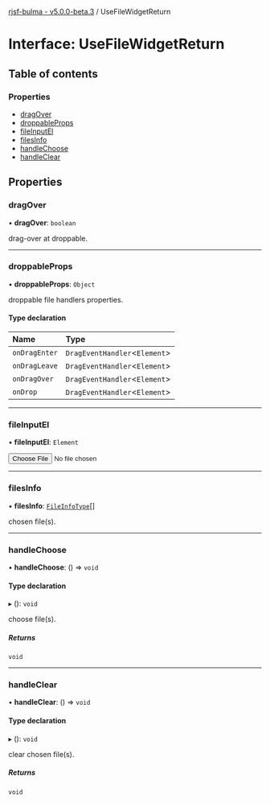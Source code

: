 [rjsf-bulma - v5.0.0-beta.3](../README.md) / UseFileWidgetReturn

# Interface: UseFileWidgetReturn

## Table of contents

### Properties

- [dragOver](UseFileWidgetReturn.md#dragover)
- [droppableProps](UseFileWidgetReturn.md#droppableprops)
- [fileInputEl](UseFileWidgetReturn.md#fileinputel)
- [filesInfo](UseFileWidgetReturn.md#filesinfo)
- [handleChoose](UseFileWidgetReturn.md#handlechoose)
- [handleClear](UseFileWidgetReturn.md#handleclear)

## Properties

### dragOver

• **dragOver**: `boolean`

drag-over at droppable.

___

### droppableProps

• **droppableProps**: `Object`

droppable file handlers properties.

#### Type declaration

| Name | Type |
| :------ | :------ |
| `onDragEnter` | `DragEventHandler`<`Element`\> |
| `onDragLeave` | `DragEventHandler`<`Element`\> |
| `onDragOver` | `DragEventHandler`<`Element`\> |
| `onDrop` | `DragEventHandler`<`Element`\> |

___

### fileInputEl

• **fileInputEl**: `Element`

<input type=file>

___

### filesInfo

• **filesInfo**: [`FileInfoType`](../README.md#fileinfotype)[]

chosen file(s).

___

### handleChoose

• **handleChoose**: () => `void`

#### Type declaration

▸ (): `void`

choose file(s).

##### Returns

`void`

___

### handleClear

• **handleClear**: () => `void`

#### Type declaration

▸ (): `void`

clear chosen file(s).

##### Returns

`void`
